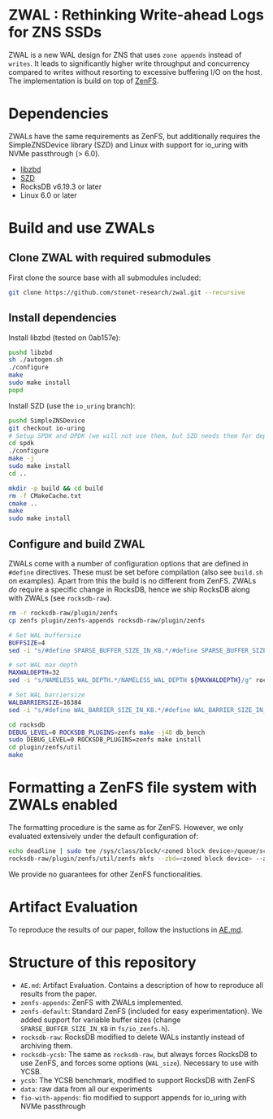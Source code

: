 # ZWAL : Rethinking Write-ahead Logs for ZNS SSDs

ZWAL is a new WAL design for ZNS that uses `zone appends` instead of `writes`. It leads to significantly higher write throughput and concurrency compared to writes without resorting to excessive buffering I/O on the host. The implementation is build on top of [ZenFS](https://github.com/westerndigitalcorporation/zenfs).

# Dependencies

ZWALs have the same requirements as ZenFS, but additionally requires the SimpleZNSDevice library (SZD) and Linux with support for io_uring with NVMe passthrough (> 6.0).

* [libzbd](https://github.com/westerndigitalcorporation/libzbd)
* [SZD](https://github.com/Krien/SimpleZNSDevice/tree/io-uring)
* RocksDB v6.19.3 or later
* Linux 6.0 or later

# Build and use ZWALs

## Clone ZWAL with required submodules

First clone the source base with all submodules included:

```bash
git clone https://github.com/stonet-research/zwal.git --recursive
```

## Install dependencies

Install libzbd (tested on 0ab157e):

```sh
pushd libzbd
sh ./autogen.sh
./configure
make
sudo make install
popd
```

Install SZD (use the `io_uring` branch):

```sh
pushd SimpleZNSDevice
git checkout io-uring
# Setup SPDK and DPDK (we will not use them, but SZD needs them for dependencies)
cd spdk
./configure
make -j
sudo make install
cd ..

mkdir -p build && cd build
rm -f CMakeCache.txt
cmake ..
make
sudo make install
```

## Configure and build ZWAL

ZWALs come with a number of configuration options that are defined in `#define` directives.
These must be set before compilation (also see `build.sh` on examples). Apart from this the build is no different from ZenFS. ZWALs *do* require a specific change in RocksDB, hence we ship RocksDB along with ZWALs (see `rocksdb-raw`).

```bash
rm -r rocksdb-raw/plugin/zenfs
cp zenfs plugin/zenfs-appends rocksdb-raw/plugin/zenfs

# Set WAL buffersize
BUFFSIZE=4
sed -i "s/#define SPARSE_BUFFER_SIZE_IN_KB.*/#define SPARSE_BUFFER_SIZE_IN_KB ${BUFFSIZE}UL/g" rocksdb-raw/plugin/zenfs/fs/io_zenfs.h

# set WAL max depth
MAXWALDEPTH=32
sed -i "s/NAMELESS_WAL_DEPTH.*/NAMELESS_WAL_DEPTH ${MAXWALDEPTH}/g" rocksdb-raw/plugin/zenfs/fs/zbd_zenfs.h

# Set WAL barriersize
WALBARRIERSIZE=16384
sed -i "s/#define WAL_BARRIER_SIZE_IN_KB.*/#define WAL_BARRIER_SIZE_IN_KB ${WALBARRIERSIZE}UL/g" rocksdb-raw/plugin/zenfs/fs/io_zenfs.h

cd rocksdb
DEBUG_LEVEL=0 ROCKSDB_PLUGINS=zenfs make -j48 db_bench
sudo DEBUG_LEVEL=0 ROCKSDB_PLUGINS=zenfs make install
cd plugin/zenfs/util
make
```

# Formatting a ZenFS file system with ZWALs enabled

The formatting procedure is the same as for ZenFS. However, we only evaluated extensively under the default configuration of:

```bash
echo deadline | sudo tee /sys/class/block/<zoned block device>/queue/scheduler
rocksdb-raw/plugin/zenfs/util/zenfs mkfs --zbd=<zoned block device> --aux_path=<path to store LOG and LOCK files>
```

We provide no guarantees for other ZenFS functionalities.

# Artifact Evaluation

To reproduce the results of our paper, follow the instuctions in [AE.md](AE.md).

# Structure of this repository

* `AE.md`: Artifact Evaluation. Contains a description of how to reproduce all results from the paper.
* `zenfs-appends`: ZenFS with ZWALs implemented.
* `zenfs-default`: Standard ZenFS (included for easy experimentation). We added support for variable buffer sizes (change `SPARSE_BUFFER_SIZE_IN_KB` in `fs/io_zenfs.h`).
* `rocksdb-raw`: RocksDB modified to delete WALs instantly instead of archiving them.
* `rocksdb-ycsb`: The same as `rocksdb-raw`, but always forces RocksDB to use ZenFS, and forces some options (`WAL_size`). Necessary to use with YCSB.
* `ycsb`: The YCSB benchmark, modified to support RocksDB with ZenFS
* `data`: raw data from all our experiments
* `fio-with-appends`: fio modified to support appends for io_uring with NVMe passthrough
